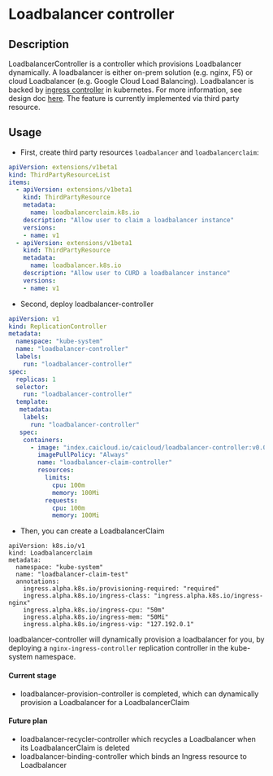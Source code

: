 # Loadbalancer controller

## Description

LoadbalancerController is a controller which provisions Loadbalancer dynamically.
A loadbalancer is either on-prem solution (e.g. nginx, F5) or cloud Loadbalancer (e.g.
Google Cloud Load Balancing). Loadbalancer is backed by [ingress controller](https://github.com/kubernetes/ingress)
in kubernetes. For more information, see design doc [here](https://github.com/kubernetes/community/pull/275).
The feature is currently implemented via third party resource.

## Usage

* First, create third party resources `loadbalancer` and `loadbalancerclaim`:

```yaml
apiVersion: extensions/v1beta1
kind: ThirdPartyResourceList
items:
  - apiVersion: extensions/v1beta1
    kind: ThirdPartyResource
    metadata:
      name: loadbalancerclaim.k8s.io
    description: "Allow user to claim a loadbalancer instance"
    versions:
    - name: v1
  - apiVersion: extensions/v1beta1
    kind: ThirdPartyResource
    metadata:
      name: loadbalancer.k8s.io
    description: "Allow user to CURD a loadbalancer instance"
    versions:
    - name: v1
```

* Second, deploy loadbalancer-controller

```yaml
apiVersion: v1
kind: ReplicationController
metadata:
  namespace: "kube-system"
  name: "loadbalancer-controller"
  labels:
    run: "loadbalancer-controller"
spec:
  replicas: 1
  selector:
    run: "loadbalancer-controller"
  template:
   metadata:
    labels:
      run: "loadbalancer-controller"
   spec:
    containers:
      - image: "index.caicloud.io/caicloud/loadbalancer-controller:v0.0.1"
        imagePullPolicy: "Always"
        name: "loadbalancer-claim-controller"
        resources:
          limits:
            cpu: 100m
            memory: 100Mi
          requests:
            cpu: 100m
            memory: 100Mi
```

* Then, you can create a LoadbalancerClaim

```
apiVersion: k8s.io/v1
kind: Loadbalancerclaim
metadata:
  namespace: "kube-system"
  name: "loadbalancer-claim-test"
  annotations:
    ingress.alpha.k8s.io/provisioning-required: "required"
    ingress.alpha.k8s.io/ingress-class: "ingress.alpha.k8s.io/ingress-nginx"
    ingress.alpha.k8s.io/ingress-cpu: "50m"
    ingress.alpha.k8s.io/ingress-mem: "50Mi"
    ingress.alpha.k8s.io/ingress-vip: "127.192.0.1"
```

loadbalancer-controller will dynamically provision a loadbalancer for you, by deploying a
`nginx-ingress-controller` replication controller in the kube-system namespace.

#### Current stage

* loadbalancer-provision-controller is completed, which can dynamically provision a Loadbalancer for a LoadbalancerClaim

#### Future plan

* loadbalancer-recycler-controller which recycles a Loadbalancer when its LoadbalancerClaim is deleted
* loadbalancer-binding-controller which binds an Ingress resource to Loadbalancer
